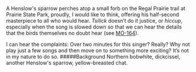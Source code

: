 A Henslow's sparrow perches atop a small forb on the Regal Prairie trail at Prairie State Park, proudly, I would like to think, offering his half-second masterpiece to all who would hear. _Tsilick_ doesn’t do it justice, or _hiccup_, especially when the song is slowed down so that we can hear the details that the birds themselves no doubt hear (see [MO-164](http://listeningtoacontinentsing.com/recording.php?page=MO-164)).
 
I can hear the complaints: Over two minutes for this singer? Really? Why not play just a few songs and then move on to something more exciting? It’s not in my nature to do so. 
#####Background
Northern bobwhite, dickcissel, another Henslow's sparrow, yellow-breasted chat.
